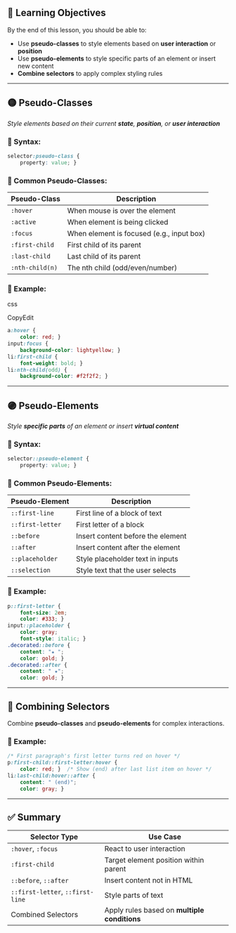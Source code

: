## 🎯 Learning Objectives

By the end of this lesson, you should be able to:

- Use **pseudo-classes** to style elements based on **user interaction** or **position**
- Use **pseudo-elements** to style specific parts of an element or insert new content
- **Combine selectors** to apply complex styling rules

---

## 🟡 **Pseudo-Classes**

_Style elements based on their current **state**, **position**, or **user interaction**_

### 🔧 Syntax:

```css
selector:pseudo-class {   
	property: value; }
```

### 🔹 Common Pseudo-Classes:

|Pseudo-Class|Description|
|---|---|
|`:hover`|When mouse is over the element|
|`:active`|When element is being clicked|
|`:focus`|When element is focused (e.g., input box)|
|`:first-child`|First child of its parent|
|`:last-child`|Last child of its parent|
|`:nth-child(n)`|The nth child (odd/even/number)|

### 🧪 Example:

css

CopyEdit

```css
a:hover {   
	color: red; }  
input:focus {   
	background-color: lightyellow; }  
li:first-child {   
	font-weight: bold; }  
li:nth-child(odd) {   
	background-color: #f2f2f2; }
```

---

## 🟣 **Pseudo-Elements**

_Style **specific parts** of an element or insert **virtual content**_

### 🔧 Syntax:

```css
selector::pseudo-element {   
	property: value; }
```

### 🔹 Common Pseudo-Elements:

|Pseudo-Element|Description|
|---|---|
|`::first-line`|First line of a block of text|
|`::first-letter`|First letter of a block|
|`::before`|Insert content before the element|
|`::after`|Insert content after the element|
|`::placeholder`|Style placeholder text in inputs|
|`::selection`|Style text that the user selects|

### 🧪 Example:

```css
p::first-letter {   
	font-size: 2em;   
	color: #333; }  
input::placeholder {   
	color: gray;   
	font-style: italic; }  
.decorated::before {   
	content: "★ ";   
	color: gold; }  
.decorated::after {   
	content: " ★";   
	color: gold; }
```

---

## 🧩 **Combining Selectors**

Combine **pseudo-classes** and **pseudo-elements** for complex interactions.

### 🧪 Example:

```css
/* First paragraph's first letter turns red on hover */ 
p:first-child::first-letter:hover {   
	color: red; }  /* Show (end) after last list item on hover */ 
li:last-child:hover::after {   
	content: " (end)";   
	color: gray; }
```

---

## ✅ Summary

|Selector Type|Use Case|
|---|---|
|`:hover`, `:focus`|React to user interaction|
|`:first-child`|Target element position within parent|
|`::before`, `::after`|Insert content not in HTML|
|`::first-letter`, `::first-line`|Style parts of text|
|Combined Selectors|Apply rules based on **multiple conditions**|